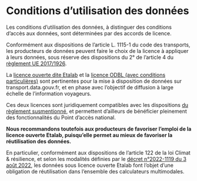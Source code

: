 # Conditions d’utilisation des données

Les conditions d’utilisation des données, à distinguer des conditions d’accès aux données, sont déterminées par des accords de licence.&#x20;

Conformément aux dispositions de l’article L. 1115-1 du code des transports, les producteurs de données peuvent faire le choix de la licence à appliquer à leurs données, sous réserve des dispositions du 2° de l’article 4 du [règlement UE 2017/1926](https://eur-lex.europa.eu/legal-content/FR/TXT/PDF/?uri=CELEX:32017R1926\&from=IT).

La [licence ouverte dite Etalab](https://doc.transport.data.gouv.fr/presentation-et-mode-demploi-du-pan/conditions-dutilisation-des-donnees/licence-ouverte) et la [licence ODBL (avec conditions particulières)](https://doc.transport.data.gouv.fr/presentation-et-mode-demploi-du-pan/conditions-dutilisation-des-donnees/licence-odbl) sont pertinentes pour la mise à disposition de données sur transport.data.gouv.fr, et en phase avec l’objectif de diffusion à large échelle de l’information voyageurs.&#x20;

Ces deux licences sont juridiquement compatibles avec les dispositions [du règlement susmentionné](https://eur-lex.europa.eu/legal-content/FR/TXT/PDF/?uri=CELEX:32017R1926\&from=IT), et permettent d’ailleurs de bénéficier pleinement des fonctionnalités du Point d’accès national.&#x20;

**Nous recommandons toutefois aux producteurs de favoriser l’emploi de la licence ouverte Etalab, puisqu’elle permet au mieux de favoriser la réutilisation des données.**&#x20;

En particulier, conformément aux dispositions de l’article 122 de la loi Climat & résilience, et selon les modalités définies par le [décret n°2022-1119 du 3 août 2022](https://www.legifrance.gouv.fr/jorf/id/JORFTEXT000046144256), les données sous licence ouverte Etalab font l’objet d’une obligation de réutilisation dans l’ensemble des calculateurs multimodales.
